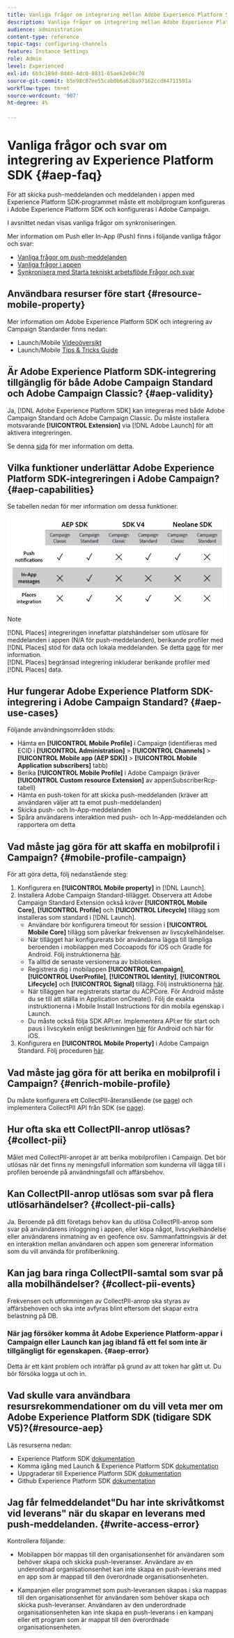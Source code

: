 ```yaml
---
title: Vanliga frågor om integrering mellan Adobe Experience Platform SDK och Adobe Campaign
description: Vanliga frågor om integrering mellan Adobe Experience Platform SDK och Adobe Campaign
audience: administration
content-type: reference
topic-tags: configuring-channels
feature: Instance Settings
role: Admin
level: Experienced
exl-id: 6b3c189d-8ddd-4dc0-8831-65ae62e04c70
source-git-commit: b5e98c07ee55cab0b6a628a97162ccd64711501a
workflow-type: tm+mt
source-wordcount: '907'
ht-degree: 4%

---
```


# Vanliga frågor och svar om integrering av Experience Platform SDK {#aep-faq}

För att skicka push-meddelanden och meddelanden i appen med Experience Platform SDK-programmet måste ett mobilprogram konfigureras i Adobe Experience Platform SDK och konfigureras i Adobe Campaign.

I avsnittet nedan visas vanliga frågor om synkroniseringen.

Mer information om Push eller In-App (Push) finns i följande vanliga frågor och svar:

* [Vanliga frågor om push-meddelanden](../../channels/using/about-push-notifications.md#push-faq)
* [Vanliga frågor i appen](../../channels/using/in-app-faq.md)
* [Synkronisera med Starta tekniskt arbetsflöde Frågor och svar](../../administration/using/syncwithlaunch-faq.md)

## Användbara resurser före start {#resource-mobile-property}

Mer information om Adobe Experience Platform SDK och integrering av Campaign Standarder finns nedan:

* Launch/Mobile [Videoöversikt](https://www.adobe.com/experience-platform/launch.html#acpl-mobile-video)
* Launch/Mobile [Tips &amp; Tricks Guide](https://www.adobe.com/content/dam/dx/us/en/products/experience-platform/launch-tag-manager/pdfs/adobe-cloud-platform-launch-tips-and-tricks-sheet.pdf)

## Är Adobe Experience Platform SDK-integrering tillgänglig för både Adobe Campaign Standard och Adobe Campaign Classic? {#aep-validity}

Ja, [!DNL Adobe Experience Platform SDK] kan integreras med både Adobe Campaign Standard och Adobe Campaign Classic. Du måste installera motsvarande **[!UICONTROL Extension]** via [!DNL Adobe Launch] för att aktivera integreringen.

Se denna [sida](https://aep-sdks.gitbook.io/docs/using-mobile-extensions/adobe-campaign-standard) för mer information om detta.

## Vilka funktioner underlättar Adobe Experience Platform SDK-integreringen i Adobe Campaign? {#aep-capabilities}

Se tabellen nedan för mer information om dessa funktioner.

![](assets/faq.png)

>[!NOTE]
>
>[!DNL Places] integreringen innefattar platshändelser som utlösare för meddelanden i appen (N/A för push-meddelanden), berikande profiler med [!DNL Places] stöd för data och lokala meddelanden. Se detta [page](../../channels/using/preparing-and-sending-an-in-app-message.md) för mer information. <br>[!DNL Places] begränsad integrering inkluderar berikande profiler med [!DNL Places] data.

## Hur fungerar Adobe Experience Platform SDK-integrering i Adobe Campaign Standard? {#aep-use-cases}

Följande användningsområden stöds:

* Hämta en **[!UICONTROL Mobile Profile]** i Campaign (identifieras med ECID i **[!UICONTROL Administration]** > **[!UICONTROL Channels]** > **[!UICONTROL Mobile app (AEP SDK)]** > **[!UICONTROL Mobile Application subscribers]** tabb)
* Berika **[!UICONTROL Mobile Profile]** i Adobe Campaign (kräver **[!UICONTROL Custom resource Extension]** av appenSubscriberRcp-tabell)
* Hämta en push-token för att skicka push-meddelanden (kräver att användaren väljer att ta emot push-meddelanden)
* Skicka push- och In-App-meddelanden
* Spåra användarens interaktion med push- och In-App-meddelanden och rapportera om detta

## Vad måste jag göra för att skaffa en mobilprofil i Campaign? {#mobile-profile-campaign}

För att göra detta, följ nedanstående steg:

1. Konfigurera en **[!UICONTROL Mobile property]** in [!DNL Launch].
1. Installera Adobe Campaign Standard-tillägget. Observera att Adobe Campaign Standard Extension också kräver **[!UICONTROL Mobile Core]**, **[!UICONTROL Profile]** och **[!UICONTROL Lifecycle]** tillägg som installeras som standard i [!DNL Launch].
   * Användare bör konfigurera timeout för session i **[!UICONTROL Mobile Core]** tillägg som påverkar frekvensen av livscykelhändelser.
   * När tillägget har konfigurerats bör användarna lägga till lämpliga beroenden i mobilappen med Cocoapods för iOS och Gradle för Android. Följ instruktionerna [här](https://aep-sdks.gitbook.io/docs/using-mobile-extensions/adobe-campaign-standard).
   * Ta alltid de senaste versionerna av biblioteken.
   * Registrera dig i mobilappen **[!UICONTROL Campaign]**, **[!UICONTROL UserProfile]**, **[!UICONTROL Identity]**, **[!UICONTROL Lifecycle]** och **[!UICONTROL Signal]** tillägg. Följ instruktionerna [här](https://aep-sdks.gitbook.io/docs/using-mobile-extensions/adobe-campaign-standard#register-the-campaign-standard-extension-with-mobile-core).
   * När tilläggen har registrerats startar du ACPCore. För Android måste du se till att ställa in Application onCreate(). Följ de exakta instruktionerna i Mobile Install Instructions för din mobila egenskap i Launch.
   * Du måste också följa SDK API:er. Implementera API:er för start och paus i livscykeln enligt beskrivningen [här](https://aep-sdks.gitbook.io/docs/using-mobile-extensions/mobile-core/lifecycle/lifecycle-extension-in-android) för Android och här för iOS.
1. Konfigurera en **[!UICONTROL Mobile Property]** i Adobe Campaign Standard. Följ proceduren [här](../../administration/using/configuring-a-mobile-application.md#channel-specific-config).

## Vad måste jag göra för att berika en mobilprofil i Campaign? {#enrich-mobile-profile}

Du måste konfigurera ett CollectPII-återanslående (se [page](../../administration/using/configuring-rules-launch.md#pii-postback)) och implementera CollectPII API från SDK (se [page](https://aep-sdks.gitbook.io/docs/using-mobile-extensions/mobile-core/mobile-core-api-reference#collect-pii)).

## Hur ofta ska ett CollectPII-anrop utlösas? {#collect-pii}

Målet med CollectPII-anropet är att berika mobilprofilen i Campaign. Det bör utlösas när det finns ny meningsfull information som kunderna vill lägga till i profilen beroende på användningsfall och affärsbehov.

## Kan CollectPII-anrop utlösas som svar på flera utlösarhändelser? {#collect-pii-calls}

Ja. Beroende på ditt företags behov kan du utlösa CollectPII-anrop som svar på användarens inloggning i appen, eller köpa något, livscykelhändelse eller användarens inmatning av en geofence osv. Sammanfattningsvis är det en interaktion mellan användaren och appen som genererar information som du vill använda för profilberikning.

## Kan jag bara ringa CollectPII-samtal som svar på alla mobilhändelser? {#collect-pii-events}

Frekvensen och utformningen av CollectPII-anrop ska styras av affärsbehoven och ska inte avfyras blint eftersom det skapar extra belastning på DB.

### När jag försöker komma åt Adobe Experience Platform-appar i Campaign eller Launch kan jag ibland få ett fel som inte är tillgängligt för egenskapen. {#aep-error}

Detta är ett känt problem och inträffar på grund av att token har gått ut. Du bör försöka logga ut och in.

## Vad skulle vara användbara resursrekommendationer om du vill veta mer om Adobe Experience Platform SDK (tidigare SDK V5)?{#resource-aep}

Läs resurserna nedan:

* Experience Platform SDK [dokumentation](https://aep-sdks.gitbook.io/docs/)
* Komma igång med Launch &amp; Experience Platform SDK [dokumentation](https://aep-sdks.gitbook.io/docs/getting-started/create-a-mobile-property)
* Uppgraderar till Experience Platform SDK [dokumentation](https://aep-sdks.gitbook.io/docs/resources/upgrading-to-aep)
* Github Experience Platform SDK [dokumentation](https://github.com/Adobe-Marketing-Cloud/acp-sdks/)

## Jag får felmeddelandet&quot;Du har inte skrivåtkomst vid leverans&quot; när du skapar en leverans med push-meddelanden. {#write-access-error}

Kontrollera följande:

* Mobilappen bör mappas till den organisationsenhet för användaren som behöver skapa och skicka push-leveranser. Användare av en underordnad organisationsenhet kan inte skapa en push-leverans med en app som är mappad till den överordnade organisationsenheten.

* Kampanjen eller programmet som push-leveransen skapas i ska mappas till den organisationsenhet för användaren som behöver skapa och skicka push-leveranser. Användaren av den underordnade organisationsenheten kan inte skapa en push-leverans i en kampanj eller ett program som är mappat till den överordnade organisationsenheten.
